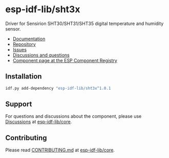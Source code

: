 # esp-idf-lib/sht3x

Driver for Sensirion SHT30/SHT31/SHT35 digital temperature and humidity sensor.

* [Documentation](https://esp-idf-lib.github.io/sht3x/)
* [Repository](https://github.com/esp-idf-lib/sht3x)
* [Issues](https://github.com/esp-idf-lib/sht3x/issues)
* [Discussions and questions](https://github.com/esp-idf-lib/core/discussions)
* [Component page at the ESP Component Registry](https://components.espressif.com/components/esp-idf-lib/sht3x)

## Installation

```sh
idf.py add-dependency "esp-idf-lib/sht3x^1.0.1
```

## Support

For questions and discussions about the component, please use
[Discussions](https://github.com/esp-idf-lib/core/discussions)
at [esp-idf-lib/core](https://github.com/esp-idf-lib/core).

## Contributing

Please read [CONTRIBUTING.md](https://github.com/esp-idf-lib/core/blob/main/CONTRIBUTING.md)
at [esp-idf-lib/core](https://github.com/esp-idf-lib/core).
